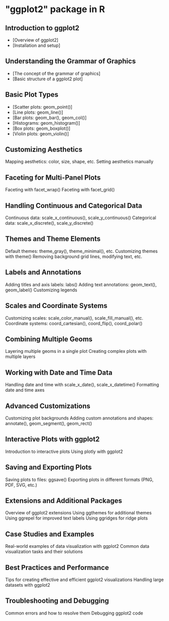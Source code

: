 # "ggplot2" package in R 

## Introduction to ggplot2
- [Overview of ggplot2]
- [Installation and setup]

## Understanding the Grammar of Graphics
- [The concept of the grammar of graphics]
- [Basic structure of a ggplot2 plot]

## Basic Plot Types
- [Scatter plots: geom_point()]
- [Line plots: geom_line()]
- [Bar plots: geom_bar(), geom_col()]
- [Histograms: geom_histogram()]
- [Box plots: geom_boxplot()]
- [Violin plots: geom_violin()]

## Customizing Aesthetics
Mapping aesthetics: color, size, shape, etc.
Setting aesthetics manually

## Faceting for Multi-Panel Plots
Faceting with facet_wrap()
Faceting with facet_grid()

## Handling Continuous and Categorical Data
Continuous data: scale_x_continuous(), scale_y_continuous()
Categorical data: scale_x_discrete(), scale_y_discrete()

## Themes and Theme Elements
Default themes: theme_gray(), theme_minimal(), etc.
Customizing themes with theme()
Removing background grid lines, modifying text, etc.

## Labels and Annotations
Adding titles and axis labels: labs()
Adding text annotations: geom_text(), geom_label()
Customizing legends

## Scales and Coordinate Systems
Customizing scales: scale_color_manual(), scale_fill_manual(), etc.
Coordinate systems: coord_cartesian(), coord_flip(), coord_polar()

## Combining Multiple Geoms
Layering multiple geoms in a single plot
Creating complex plots with multiple layers

## Working with Date and Time Data
Handling date and time with scale_x_date(), scale_x_datetime()
Formatting date and time axes

## Advanced Customizations
Customizing plot backgrounds
Adding custom annotations and shapes: annotate(), geom_segment(), geom_rect()

## Interactive Plots with ggplot2
Introduction to interactive plots
Using plotly with ggplot2

## Saving and Exporting Plots
Saving plots to files: ggsave()
Exporting plots in different formats (PNG, PDF, SVG, etc.)

## Extensions and Additional Packages
Overview of ggplot2 extensions
Using ggthemes for additional themes
Using ggrepel for improved text labels
Using ggridges for ridge plots

## Case Studies and Examples
Real-world examples of data visualization with ggplot2
Common data visualization tasks and their solutions

## Best Practices and Performance
Tips for creating effective and efficient ggplot2 visualizations
Handling large datasets with ggplot2

## Troubleshooting and Debugging
Common errors and how to resolve them
Debugging ggplot2 code
